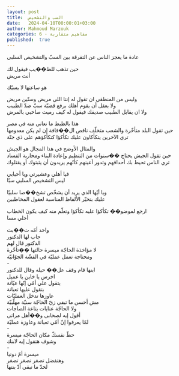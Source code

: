 ```yaml
---
layout: post
title:  السب والتشخيص
date:   2024-04-10T00:00:01+03:00
author: Mahmoud Marzouk
categories: 6 - مفاهيم متقاربة
published:  true
---
```

عادة ما يعجز الناس عن التفرقة بين السبّ والتشخيص السلبي

حين تذهب للط��يب فيقول لك\
أنت مريض

هو ساعتها لا يسبّك

وليس من المنطقي ان تقول له إنتا اللي مريض وستّين مريض\
ولا يعقل أن يقوم أهلك برفع قضيّة سبّ ضدّ الطبيب\
ولا ان يقابل الطبيب صديقك فيقول له كيف رميت صاحبي بالمرض

هذا بالظبط ما نعاني منه في مصر\
حين تقول البلد متأخّرة والشعب متخلّف ناقص ال��قافة إن لم يكن معدومها\
تري الآخرين يتكأكاون عليك تكأكؤا كتكأكؤهم علي ذي جنّة

والمثال الأوضح في هذا المجال هو الجيش\
حين تقول الجيش يحتاج ��سنوات من التنظيم وإعادة البناء ومحاربة الفساد\
تري الناس تحيط بك أحداقهم وتدور أعينهم كأنّهم يريدون أن يثبتوك أو
يقتلوك

فيا أهلي وعشيرتي ويا أحبابي\
ليس التشخيص السلبي سبّا

ويا أيّها الذي يريد أن يشخّص تشخ��صا سلبيّا\
عليك بتخيّر الألفاظ المناسبة لعقول المخاطبين

ارجع لموضو�� تكأكؤا عليه تكأكؤا وتعلّم منه كيف يكون الخطاب\
أحلي مسا

واحد أمّه ت��بت\
جاب لها الدكتور\
الدكتور قال لهم\
لا مؤاخذة الحاجّة ميسرة حالتها ��تأخّرة\
ومحتاجة تعمل عمليّة في الفشّة الجوّانيّة\
-\
ابنها قام وقف عل�� حيله وقال للدكتور\
اخرس يا خاين يا عميل\
بتقول علي أمّي إنّها عيّانة\
بتقول عليها تعبانة\
عاوزها تدخل العمليّات\
مش أحسن ما تبقي زيّ الحاجّة سنيّة مهلّبيّة\
ولا الحاجّة عنايات بتاعة الصاجات\
أقول إيه لصحابي و��أهل مراتي\
لمّا يعرفوا إنّ أمّي تعبانة وعاوزة عمليّة\
-\
حطّ نفسكّ مكان الحاجّة ميسرة\
وشوف هتقول إيه لابنك\
-\
ميسرة أمّ دونيا\
وهتفضل تصغر تصغر تصغر\
لحدّ ما تبقي أدّ بنتها
